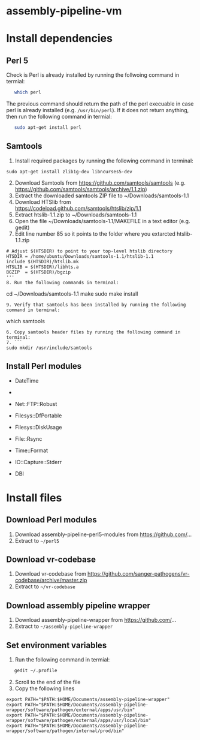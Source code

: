 # assembly-pipeline-vm

# Install dependencies

## Perl 5

Check is Perl is already installed by running the follwoing command in termial:

```bash
   which perl
```

The previous command should return the path of the perl execuable in case perl is already installed (e.g. `/usr/bin/perl`). If it does not return anything, then run the following command in termial:

```bash
   sudo apt-get install perl
```

## Samtools

1. Install required packages by running the following command in terminal:
```
sudo apt-get install zlib1g-dev libncurses5-dev
```
2. Download Samtools from https://github.com/samtools/samtools (e.g. https://github.com/samtools/samtools/archive/1.1.zip)
3. Extract the downloaded samtools ZIP file to ~/Downloads/samtools-1.1
4. Download HTSlib from https://codeload.github.com/samtools/htslib/zip/1.1
5. Extract htslib-1.1.zip to  ~/Downloads/samtools-1.1
6. Open the file ~/Downloads/samtools-1.1/MAKEFILE in a text editor (e.g. gedit)
7. Edit line number 85 so it points to the folder where you extarcted htslib-1.1.zip
```
# Adjust $(HTSDIR) to point to your top-level htslib directory
HTSDIR = /home/ubuntu/Downloads/samtools-1.1/htslib-1.1
include $(HTSDIR)/htslib.mk
HTSLIB = $(HTSDIR)/libhts.a
BGZIP  = $(HTSDIR)/bgzip
'''
8. Run the following commands in terminal:
```
cd ~/Downloads/samtools-1.1
make
sudo make install
```
9. Verify that samtools has been installed by running the following command in terminal:
```
which samtools
```
6. Copy samtools header files by running the following command in terminal:
7. ```
sudo mkdir /usr/include/samtools

```


## Install Perl modules

* DateTime
* 

* Net::FTP::Robust
* Filesys::DfPortable
* Filesys::DiskUsage
* File::Rsync
* Time::Format
* IO::Capture::Stderr
* DBI


# Install files

## Download Perl modules

1. Download assembly-pipeline-perl5-modules from https://github.com/...
2. Extract to `~/perl5`

## Download vr-codebase

1. Download vr-codebase from https://github.com/sanger-pathogens/vr-codebase/archive/master.zip
2. Extract to `~/vr-codebase`

## Download assembly pipeline wrapper

1. Download assembly-pipeline-wrapper from https://github.com/...
2. Extract to `~/assembly-pipeline-wrapper`


## Set environment variables

1. Run the following command in termial:
```bash
   gedit ~/.profile
```
2. Scroll to the end of the file
3. Copy the following lines
```
export PATH="$PATH:$HOME/Documents/assembly-pipeline-wrapper"
export PATH="$PATH:$HOME/Documents/assembly-pipeline-wrapper/software/pathogen/external/apps/usr/bin"
export PATH="$PATH:$HOME/Documents/assembly-pipeline-wrapper/software/pathogen/external/apps/usr/local/bin"
export PATH="$PATH:$HOME/Documents/assembly-pipeline-wrapper/software/pathogen/internal/prod/bin"
```

